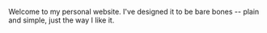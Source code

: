 Welcome to my personal website. I've designed it to be bare bones -- plain and simple, just the way I like it.
